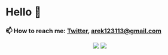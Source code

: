 # Hello 👋 
###  📫 How to reach me: [Twitter](https://twitter.com/arekminajj), arek123113@gmail.com

<p align = "center">
<img src =  "https://github-readme-stats.vercel.app/api/top-langs/?username=arekminajj&hide=css">
<img src =  "https://github-readme-stats.vercel.app/api?username=arekminajj&count_private=true&show_icons=true">
</p>
<!--
**arekminajj/arekminajj** is a ✨ _special_ ✨ repository because its `README.md` (this file) appears on your GitHub profile.

Here are some ideas to get you started:

- 🔭 I’m currently working on ...
- 🌱 I’m currently learning ...
- 👯 I’m looking to collaborate on ...
- 🤔 I’m looking for help with ...
- 💬 Ask me about ...
- 📫 How to reach me: ...
- 😄 Pronouns: ...
- ⚡ Fun fact: ...
-->
